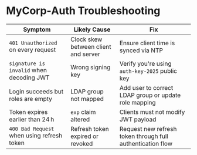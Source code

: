 # MyCorp‑Auth Troubleshooting

| Symptom | Likely Cause | Fix |
|---------|--------------|-----|
| `401 Unauthorized` on every request | Clock skew between client and server | Ensure client time is synced via NTP |
| `signature is invalid` when decoding JWT | Wrong signing key | Verify you're using `auth‑key‑2025` public key |
| Login succeeds but roles are empty | LDAP group not mapped | Add user to correct LDAP group or update role mapping |
| Token expires earlier than 24 h | `exp` claim altered | Clients must not modify JWT payload |
| `400 Bad Request` when using refresh token | Refresh token expired or revoked | Request new refresh token through full authentication flow |

